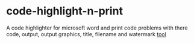 # code-highlight-n-print
A code highlighter for microsoft word and print code problems with there code, output, output graphics, title, filename and watermark
[tool](tool/index.html)

